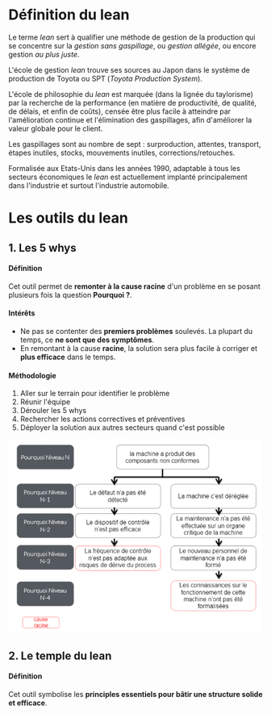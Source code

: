 # Définition du lean
Le terme *lean* sert à qualifier une méthode de gestion de la production qui se concentre sur la *gestion sans gaspillage*, ou *gestion allégée*, ou encore gestion *au plus juste*.

L'école de gestion *lean* trouve ses sources au Japon dans le système de production de Toyota ou SPT (*Toyota Production System*).

L'école de philosophie du *lean* est marquée (dans la lignée du taylorisme) par la recherche de la performance (en matière de productivité, de qualité, de délais, et enfin de coûts), censée être plus facile à atteindre par l'amélioration continue et l'élimination des gaspillages, afin d'améliorer la valeur globale pour le client.

Les gaspillages sont au nombre de sept : surproduction, attentes, transport, étapes inutiles, stocks, mouvements inutiles, corrections/retouches.

Formalisée aux Etats-Unis dans les années 1990, adaptable à tous les secteurs économiques le *lean* est actuellement implanté principalement dans l'industrie et surtout l'industrie automobile.

# Les outils du lean
## 1. Les 5 whys
#### Définition
Cet outil permet de **remonter à la cause racine** d'un problème en se posant plusieurs fois la question **Pourquoi ?**.
#### Intérêts
* Ne pas se contenter des **premiers problèmes** soulevés. La plupart du temps, ce **ne sont que des symptômes**.
* En remontant à la cause **racine**, la solution sera plus facile à corriger et **plus efficace** dans le temps.
#### Méthodologie
1. Aller sur le terrain pour identifier le problème
2. Réunir l'équipe
3. Dérouler les 5 whys
4. Rechercher les actions correctives et préventives
5. Déployer la solution aux autres secteurs quand c'est possible

![Les 5 whys](1_les5whys.png "Example")

## 2. Le temple du lean
#### Définition
Cet outil symbolise les **principles essentiels pour bâtir une structure solide et efficace**.
